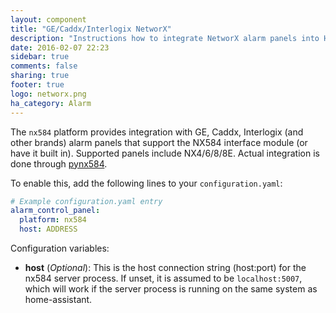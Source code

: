 ```yaml
---
layout: component
title: "GE/Caddx/Interlogix NetworX"
description: "Instructions how to integrate NetworX alarm panels into Home Assistant."
date: 2016-02-07 22:23
sidebar: true
comments: false
sharing: true
footer: true
logo: networx.png
ha_category: Alarm
---
```


The `nx584` platform provides integration with GE, Caddx, Interlogix (and other brands) alarm panels that support the NX584 interface module (or have it built in). Supported panels include NX4/6/8/8E. Actual integration is done through [pynx584](http://github.com/kk7ds/pynx584).


To enable this, add the following lines to your `configuration.yaml`:

```yaml
# Example configuration.yaml entry
alarm_control_panel:
  platform: nx584
  host: ADDRESS
```

Configuration variables:

- **host** (*Optional*): This is the host connection string (host:port) for the nx584 server process. If unset, it is assumed to be `localhost:5007`, which will work if the server process is running on the same system as home-assistant.


